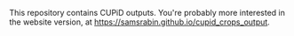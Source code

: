This repository contains CUPiD outputs. You're probably more interested in the website version, at https://samsrabin.github.io/cupid_crops_output.
